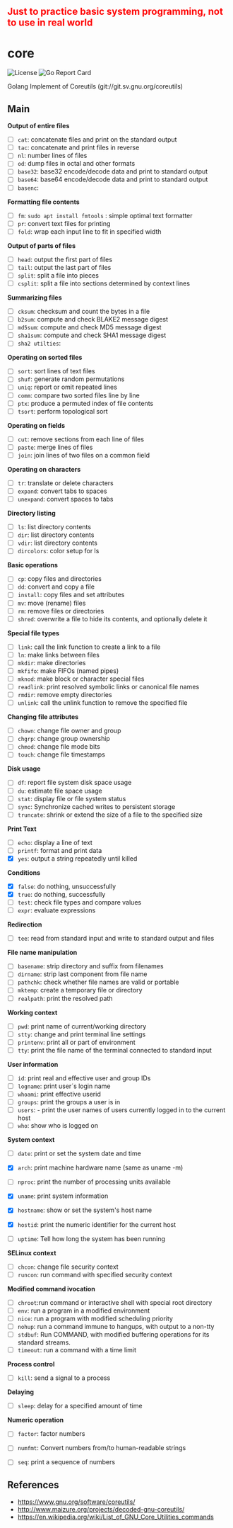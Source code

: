 
## <font color=red> Just to practice basic system programming, not to use in real world </font>

# core


![License](https://img.shields.io/badge/license-GPL3.0-brightgreen.svg?style=flat-square)
![Go Report Card](https://goreportcard.com/badge/github.com/TaceyWong/core)

Golang Implement of Coreutils (git://git.sv.gnu.org/coreutils)



## Main

**Output of entire files**

+ [ ] `cat`: concatenate files and print on the standard output
+ [ ] `tac`: concatenate and print files in reverse 
+ [ ] `nl`:  number lines of files
+ [ ] `od`: dump files in octal and other formats
+ [ ] `base32`: base32 encode/decode data and print to standard output
+ [ ] `base64`: base64 encode/decode data and print to standard output
+ [ ] `basenc`: 

**Formatting file contents**

+ [ ] `fm`: `sudo apt install fmtools` : simple optimal text formatter
+ [ ] `pr`: convert text files for printing
+ [ ] `fold`: wrap each input line to fit in specified width

**Output of parts of files**

+ [ ] `head`: output the first part of files
+ [ ] `tail`: output the last part of files
+ [ ] `split`: split a file into pieces
+ [ ] `csplit`: split a file into sections determined by context lines

**Summarizing files**

+ [ ] `cksum`: checksum and count the bytes in a file
+ [ ] `b2sum`: compute and check BLAKE2 message digest
+ [ ] `md5sum`: compute and check MD5 message digest
+ [ ] `sha1sum`: compute and check SHA1 message digest
+ [ ] `sha2 utilties`: 

**Operating on sorted files**

+ [ ] `sort`: sort lines of text files
+ [ ] `shuf`: generate random permutations
+ [ ] `uniq`: report or omit repeated lines
+ [ ] `comm`: compare two sorted files line by line
+ [ ] `ptx`: produce a permuted index of file contents
+ [ ] `tsort`: perform topological sort

**Operating on fields**

+ [ ] `cut`: remove sections from each line of files
+ [ ] `paste`: merge lines of files
+ [ ] `join`: join lines of two files on a common field

**Operating on characters**

+ [ ] `tr`: translate or delete characters
+ [ ] `expand`: convert tabs to spaces
+ [ ] `unexpand`:  convert spaces to tabs

**Directory listing**

+ [ ] `ls`: list directory contents
+ [ ] `dir`: list directory contents
+ [ ] `vdir`:  list directory contents
+ [ ] `dircolors`: color setup for ls

**Basic operations**

+ [ ] `cp`: copy files and directories
+ [ ] `dd`: convert and copy a file
+ [ ] `install`:  copy files and set attributes
+ [ ] `mv`:  move (rename) files
+ [ ] `rm`: remove files or directories
+ [ ] `shred`:  overwrite a file to hide its contents, and optionally delete it

**Special file types**

+ [ ] `link`: call the link function to create a link to a file
+ [ ] `ln`:  make links between files
+ [ ] `mkdir`:  make directories
+ [ ] `mkfifo`: make FIFOs (named pipes)
+ [ ] `mknod`:  make block or character special files
+ [ ] `readlink`: print resolved symbolic links or canonical file names
+ [ ] `rmdir`: remove empty directories
+ [ ] `unlink`: call the unlink function to remove the specified file

**Changing file attributes**

+ [ ] `chown`: change file owner and group
+ [ ] `chgrp`: change group ownership
+ [ ] `chmod`:  change file mode bits
+ [ ] `touch`: change file timestamps

**Disk usage**

+ [ ] `df`: report file system disk space usage
+ [ ] `du`:  estimate file space usage
+ [ ] `stat`: display file or file system status
+ [ ] `sync`: Synchronize cached writes to persistent storage
+ [ ] `truncate`: shrink or extend the size of a file to the specified size 

**Print Text**

+ [ ] `echo`:  display a line of text
+ [ ] `printf`: format and print data
+ [x] `yes`: output a string repeatedly until killed

**Conditions**

+ [x] `false`: do nothing, unsuccessfully
+ [x] `true`: do nothing, successfully
+ [ ] `test`:  check file types and compare values
+ [ ] `expr`:  evaluate expressions

**Redirection**

+ [ ] `tee`:  read from standard input and write to standard output and files

**File name manipulation**

+ [ ] `basename`: strip directory and suffix from filenames
+ [ ] `dirname`: strip last component from file name
+ [ ] `pathchk`: check whether file names are valid or portable
+ [ ] `mktemp`: create a temporary file or directory
+ [ ] `realpath`: print the resolved path

**Working context**

+ [ ] `pwd`:  print name of current/working directory
+ [ ] `stty`:  change and print terminal line settings
+ [ ] `printenv`:  print all or part of environment
+ [ ] `tty`:  print the file name of the terminal connected to standard input

**User information**

+ [ ] `id`: print real and effective user and group IDs
+ [ ] `logname`: print user´s login name
+ [ ] `whoami`:  print effective userid
+ [ ] `groups`: print the groups a user is in
+ [ ] `users`: - print the user names of users currently logged in to the current host
+ [ ] `who`: show who is logged on

**System context**

+ [ ] `date`: print or set the system date and time
+ [x] `arch`:  print machine hardware name (same as uname -m)
+ [ ] `nproc`: print the number of processing units available
+ [x] `uname`: print system information
+ [x] `hostname`: show or set the system's host name
+ [x] `hostid`:  print the numeric identifier for the current host
+ [ ] `uptime`: Tell how long the system has been running


**SELinux context**

+ [ ] `chcon`: change file security context
+ [ ] `runcon`: run command with specified security context

**Modified command ivocation**

+ [ ] `chroot`:run command or interactive shell with special root directory
+ [ ] `env`: run a program in a modified environment
+ [ ] `nice`: run a program with modified scheduling priority
+ [ ] `nohup`: run a command immune to hangups, with output to a non-tty
+ [ ] `stdbuf`: Run COMMAND, with modified buffering operations for its standard streams.
+ [ ] `timeout`:  run a command with a time limit

**Process control**

+ [ ] `kill`: send a signal to a process

**Delaying**

+ [ ] `sleep`:  delay for a specified amount of time


**Numeric operation**

+ [ ] `factor`: factor numbers 
+ [ ] `numfmt`: Convert numbers from/to human-readable strings
+ [ ] `seq`: print a sequence of numbers


## References

+ https://www.gnu.org/software/coreutils/
+ http://www.maizure.org/projects/decoded-gnu-coreutils/
+ https://en.wikipedia.org/wiki/List_of_GNU_Core_Utilities_commands




















































































